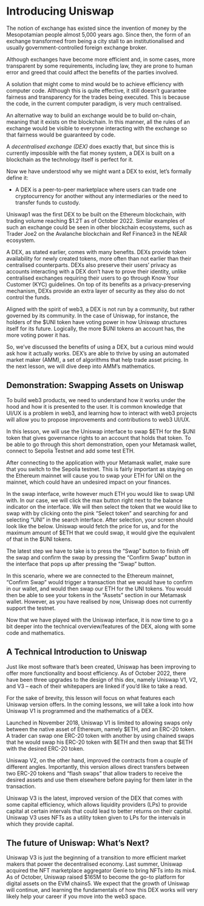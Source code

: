 # Introducing Uniswap

The notion of exchange has existed since the invention of money by the Mesopotamian people almost 5,000 years ago. Since then, the form of an exchange transformed from being a city stall to an institutionalised and usually government-controlled foreign exchange broker. 

Although exchanges have become more efficient and, in some cases, more transparent by some requirements, including law, they are prone to human error and greed that could affect the benefits of the parties involved.

A solution that might come to mind would be to achieve efficiency with computer code. Although this is quite effective, it still doesn’t guarantee fairness and transparency for the trades being executed. This is because the code, in the current computer paradigm, is very much centralised. 

An alternative way to build an exchange would be to build on-chain, meaning that it exists on the blockchain. In this manner, all the rules of an exchange would be visible to everyone interacting with the exchange so that fairness would be guaranteed by code. 

A *decentralised exchange (DEX)* does exactly that, but since this is currently impossible with the fiat money system, a DEX is built on a blockchain as the technology itself is perfect for it.

Now we have understood why we might want a DEX to exist, let’s formally define it: 

- A DEX is a peer-to-peer marketplace where users can trade one cryptocurrency for another without any intermediaries or the need to transfer funds to custody. 

Uniswap1 was the first DEX to be built on the Ethereum blockchain, with trading volume reaching $1.2T as of October 2022. Similar examples of such an exchange could be seen in other blockchain ecosystems, such as Trader Joe2 on the Avalanche blockchain and Ref Finance3 in the NEAR ecosystem. 

A DEX, as stated earlier, comes with many benefits. DEXs provide token availability for newly created tokens, more often than not earlier than their centralised counterparts. DEXs also preserve their users’ privacy as accounts interacting with a DEX don’t have to prove their identity, unlike centralised exchanges requiring their users to go through Know Your Customer (KYC) guidelines. On top of its benefits as a privacy-preserving mechanism, DEXs provide an extra layer of security as they also do not control the funds. 

Aligned with the spirit of web3, a DEX is not run by a community, but rather governed by its community. In the case of Uniswap, for instance, the holders of the $UNI token have voting power in how Uniswap structures itself for its future. Logically, the more $UNI tokens an account has, the more voting power it has. 

So, we’ve discussed the benefits of using a DEX, but a curious mind would ask how it actually works. DEX’s are able to thrive by using an automated market maker (AMM), a set of algorithms that help trade asset pricing. In the next lesson, we will dive deep into AMM’s mathematics.

## Demonstration: Swapping Assets on Uniswap

To build web3 products, we need to understand how it works under the hood and how it is presented to the user. It is common knowledge that UI/UX is a problem in web3, and learning how to interact with web3 projects will allow you to propose improvements and contributions to web3 UI/UX.

In this lesson, we will use the Uniswap interface to swap $ETH for the $UNI token that gives governance rights to an account that holds that token. To be able to go through this short demonstration,  open your Metamask wallet, connect to Sepolia Testnet and add some test ETH. 

After connecting to the application with your Metamask wallet, make sure that you switch to the Sepolia testnet. This is fairly important as staying on the Ethereum mainnet will cause you to swap your ETH for UNI on the mainnet, which could have an undesired impact on your finances.

In the swap interface, write however much ETH you would like to swap UNI with. In our case, we will click the max button right next to the balance indicator on the interface. We will then select the token that we would like to swap with by clicking onto the pink “Select token” and searching for and selecting “UNI” in the search interface. After selection, your screen should look like the below. Uniswap would fetch the price for us, and for the maximum amount of $ETH that we could swap, it would give the equivalent of that in the $UNI tokens.

The latest step we have to take is to press the “Swap” button to finish off the swap and confirm the swap by pressing the “Confirm Swap” button in the interface that pops up after pressing the “Swap” button.

In this scenario, where we are connected to the Ethereum mainnet, “Confirm Swap” would trigger a transaction that we would have to confirm in our wallet, and would then swap our ETH for the UNI tokens. You would then be able to see your tokens in the “Assets” section in our Metamask wallet. However, as you have realised by now, Uniswap does not currently support the testnet. 

Now that we have played with the Uniswap interface, it is now time to go a bit deeper into the technical overview/features of the DEX, along with some code and mathematics.

## A Technical Introduction to Uniswap

Just like most software that’s been created, Uniswap has been improving to offer more functionality and boost efficiency. As of October 2022, there have been three upgrades to the design of this dex, namely Uniswap V1, V2, and V3 – each of their whitepapers are linked if you’d like to take a read. 

For the sake of brevity, this lesson will focus on what features each Uniswap version offers. In the coming lessons, we will take a look into how Uniswap V1 is programmed and the mathematics of a DEX.

Launched in November 2018, Uniswap V1 is limited to allowing swaps only between the native asset of Ethereum, namely $ETH, and an ERC-20 token. A trader can swap one ERC-20 token with another by using chained swaps that he would swap his ERC-20 token with $ETH and then swap that $ETH with the desired ERC-20 token.

Uniswap V2, on the other hand, improved the contracts from a couple of different angles. Importantly, this version allows direct transfers between two ERC-20 tokens and “flash swaps” that allow traders to receive the desired assets and use them elsewhere before paying for them later in the transaction.

Uniswap V3 is the latest, improved version of the DEX that comes with some capital efficiency, which allows liquidity providers (LPs) to provide capital at certain intervals that could lead to better returns on their capital. Uniswap V3 uses NFTs as a utility token given to LPs for the intervals in which they provide capital. 

## The future of Uniswap: What’s Next?

Uniswap V3 is just the beginning of a transition to more efficient market makers that power the decentralised economy. Last summer, Uniswap acquired the NFT marketplace aggregator Genie to bring NFTs into its mix4.  As of October, Uniswap raised $165M to become the go-to platform for digital assets on the EVM chains5. We expect that the growth of Uniswap will continue, and learning the fundamentals of how this DEX works will very likely help your career if you move into the web3 space. 